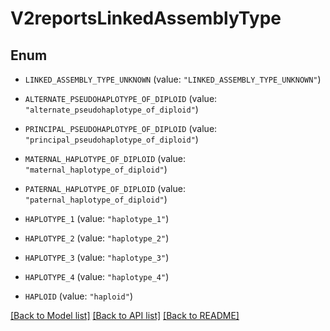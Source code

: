 # V2reportsLinkedAssemblyType

## Enum


* `LINKED_ASSEMBLY_TYPE_UNKNOWN` (value: `"LINKED_ASSEMBLY_TYPE_UNKNOWN"`)

* `ALTERNATE_PSEUDOHAPLOTYPE_OF_DIPLOID` (value: `"alternate_pseudohaplotype_of_diploid"`)

* `PRINCIPAL_PSEUDOHAPLOTYPE_OF_DIPLOID` (value: `"principal_pseudohaplotype_of_diploid"`)

* `MATERNAL_HAPLOTYPE_OF_DIPLOID` (value: `"maternal_haplotype_of_diploid"`)

* `PATERNAL_HAPLOTYPE_OF_DIPLOID` (value: `"paternal_haplotype_of_diploid"`)

* `HAPLOTYPE_1` (value: `"haplotype_1"`)

* `HAPLOTYPE_2` (value: `"haplotype_2"`)

* `HAPLOTYPE_3` (value: `"haplotype_3"`)

* `HAPLOTYPE_4` (value: `"haplotype_4"`)

* `HAPLOID` (value: `"haploid"`)


[[Back to Model list]](../README.md#documentation-for-models) [[Back to API list]](../README.md#documentation-for-api-endpoints) [[Back to README]](../README.md)


